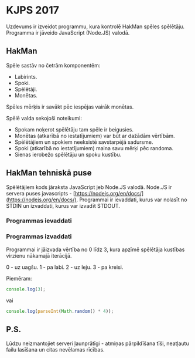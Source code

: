 # KJPS 2017

Uzdevums ir izveidot programmu, kura kontrolē HakMan spēles spēlētāju. Programma ir jāveido JavaScript (Node.JS) valodā.

## HakMan

Spēle sastāv no četrām komponentēm:

- Labirints.
- Spoki.
- Spēlētāji.
- Monētas.

Spēles mērķis ir savākt pēc iespējas vairāk monētas.

Spēlē valda sekojoši noteikumi:

- Spokam noķerot spēlētāju tam spēle ir beigusies.
- Monētas (atkarībā no iestatījumiem) var būt ar dažādām vērtībām.
- Spēlētājiem un spokiem neeksistē savstarpējā sadursme.
- Spoki (atkarībā no iestatījumiem) maina savu mērķi pēc randoma.
- Sienas ierobežo spēlētāju un spoku kustību.

## HakMan tehniskā puse

Spēlētājiem kods jāraksta JavaScript jeb Node.JS valodā. Node.JS ir servera puses javascripts - [https://nodejs.org/en/docs/](https://nodejs.org/en/docs/). Programmai ir ievaddati, kurus var nolasīt no STDIN un izvaddati, kurus var izvadīt STDOUT.

### Programmas ievaddati

### Programmas izvaddati

Programmai ir jāizvada vērtība no 0 līdz 3, kura apzīmē spēlētāja kustības virzienu nākamajā iterācijā.

0 - uz uagšu.
1 - pa labi.
2 - uz leju.
3 - pa kreisi.

Piemēram:

```javascript
console.log(3);
```

vai

```javascript
console.log(parseInt(Math.random() * 4));
```

## P.S.

Lūdzu neizmantojiet serveri ļaunprātīgi - atmiņas pārpildīšana tīši, neatļautu failu lasīšana un citas nevēlamas rīcības.
